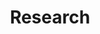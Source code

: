 ---
layout: research
title: Research
category: research
permalink: /Research
header: Research 
taglist: [UAV,MISSILE,AI]
---